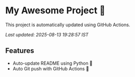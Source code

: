 # My Awesome Project 🚀

This project is automatically updated using GitHub Actions.

_Last updated: 2025-08-13 19:28:57 IST_

## Features
- Auto-update README using Python 🐍
- Auto Git push with GitHub Actions 🤖
